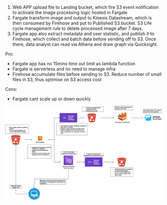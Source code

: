  1. Web APP upload file to Landing bucket, which fire S3 event notification to activate the image processing logic hosted in Fargate 
 2. Fargate transform image and output to Kinesis Datastream, which is then consumed by Firehose and put to Published S3 bucket. S3 Life cycle management rule to delete processed image after 7 days. 
 3. Fargate app also extract metadata and user statistic, and publish it to Firehose, which collect and batch data before sending off to S3. Once there, data analyst can read via Athena and draw graph via Quicksight.

Pro:
- Fargate app has no 15mins time out limit as lambda function
- Fargate is serverless and no need to manage infra
- Firehose accumulate files before sending to S3. Reduce number of small files in S3, thus optimise on S3 access cost

Cons:
- Fargate cant scale up or down quickly




![image info](event_driven_architecture.png)

